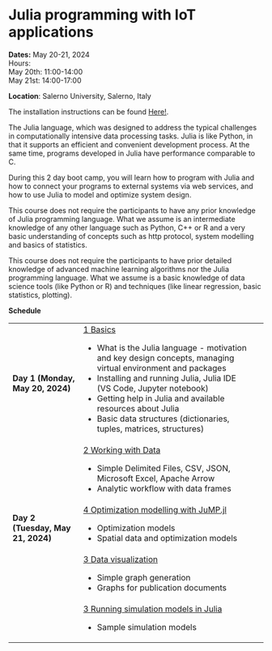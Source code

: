 
# Julia programming with IoT applications

**Dates:** May 20-21, 2024</br>
Hours: </br>
May 20th: 11:00-14:00</br>
May 21st: 14:00-17:00</br>

**Location**:
	Salerno University, Salerno, Italy


The installation instructions can be found <a href="1_Basics/">Here!</a>.


The Julia language, which was designed to address the typical challenges in computationally intensive data processing tasks.  Julia is like Python, in that it supports an efficient and convenient development process. At the same time, programs developed in Julia have performance comparable to C.

During this 2 day boot camp, you will learn how to program with Julia and how to connect your programs to external systems via web services, and how to use Julia to model and optimize system design.

This course does not require the participants to have any prior knowledge of Julia programming language. What we assume is an intermediate knowledge of any other language such as Python, C++ or R and a very basic understanding of concepts such as http protocol, system modelling and basics of statistics.

This course does not require the participants to have prior detailed knowledge of advanced machine learning algorithms nor the Julia programming language. What we assume is a basic knowledge of data science tools (like Python or R) and techniques (like linear regression, basic statistics, plotting).



**Schedule**

<table>
<tr><td><b>Day 1 (Monday, May 20, 2024)</b></td><td><a href="1_Basics/">1 Basics</a><br>
<ul>
<li> What is the Julia language - motivation and key design concepts, managing virtual environment and packages
<li> Installing and running Julia, Julia IDE (VS Code, Jupyter notebook)
<li> Getting help in Julia and available resources about Julia
<li> Basic data structures (dictionaries, tuples, matrices, structures)
<ul>
</td><td>&nbsp;</td></tr>
<tr><td>&nbsp;</td><td><a href="2_Working_with_Data/">2 Working with Data</a><br>
<ul>
<li> Simple Delimited Files, CSV, JSON, Microsoft Excel, Apache Arrow
<li> Analytic workflow with data frames
</ul>
</td><td>&nbsp;</td></tr>



<tr><td><b>Day 2 (Tuesday, May 21, 2024)</b></td><td><a href="4_Optimization_modelling_with_JuMP.jl/">4 Optimization modelling with JuMP.jl</a><br>
<ul>
<li> Optimization models
<li> Spatial data and optimization models
</ul>
</td><td>&nbsp;</td></tr>

<tr><td>&nbsp;</td><td><a href="5_Data_Visualizations_Plots.jl/">3 Data visualization</a><br>
<ul>
<li> Simple graph generation
<li> Graphs for publication documents
</ul>
</td><td>&nbsp;</td></tr>

<tr><td>&nbsp;</td><td><a href="6_Simulation_Models/">3 Running simulation models in Julia</a><br>
<ul>
<li> Sample simulation models
</ul>




</table>
